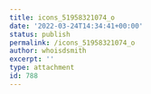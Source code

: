 ```yaml
---
title: icons_51958321074_o
date: '2022-03-24T14:34:41+00:00'
status: publish
permalink: /icons_51958321074_o
author: whoisdsmith
excerpt: ''
type: attachment
id: 788
---
```

<!DOCTYPE html PUBLIC "-//W3C//DTD HTML 4.0 Transitional//EN" "http://www.w3.org/TR/REC-html40/loose.dtd">
<?xml encoding="UTF-8">
